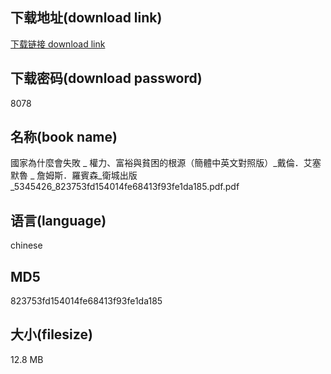 ## 下载地址(download link)
[下载链接 download link](https://voluble-croquembouche-d321dc.netlify.app/?s=%E5%9C%8B%E5%AE%B6%E7%82%BA%E4%BB%80%E9%BA%BC%E6%9C%83%E5%A4%B1%E6%95%97+_+%E6%AC%8A%E5%8A%9B%E3%80%81%E5%AF%8C%E8%A3%95%E8%88%87%E8%B2%A7%E5%9B%B0%E7%9A%84%E6%A0%B9%E6%BA%90%EF%BC%88%E7%B0%A1%E9%AB%94%E4%B8%AD%E8%8B%B1%E6%96%87%E5%B0%8D%E7%85%A7%E7%89%88%EF%BC%89_%E6%88%B4%E5%80%AB%EF%BC%8E%E8%89%BE%E5%A1%9E%E9%BB%98%E9%AD%AF+_+%E8%A9%B9%E5%A7%86%E6%96%AF%EF%BC%8E%E7%BE%85%E8%B3%93%E6%A3%AE_%E8%A1%9B%E5%9F%8E%E5%87%BA%E7%89%88_5345426_823753fd154014fe68413f93fe1da185.pdf)

## 下载密码(download password)
8078

## 名称(book name)
國家為什麼會失敗 _ 權力、富裕與貧困的根源（簡體中英文對照版）_戴倫．艾塞默魯 _ 詹姆斯．羅賓森_衛城出版_5345426_823753fd154014fe68413f93fe1da185.pdf.pdf

## 语言(language)
chinese

## MD5
823753fd154014fe68413f93fe1da185

## 大小(filesize)
12.8 MB
